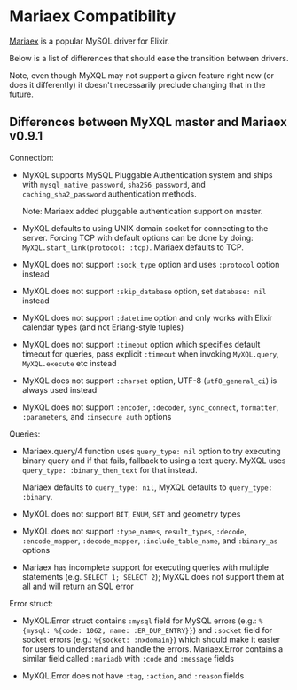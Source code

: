 # Mariaex Compatibility

[Mariaex](https://github.com/xerions/mariaex) is a popular MySQL driver for Elixir.

Below is a list of differences that should ease the transition between drivers.

Note, even though MyXQL may not support a given feature right now (or does it differently) it
doesn't necessarily preclude changing that in the future.

## Differences between MyXQL master and Mariaex v0.9.1

Connection:

  * MyXQL supports MySQL Pluggable Authentication system and ships with `mysql_native_password`, `sha256_password`, and `caching_sha2_password` authentication methods.

    Note: Mariaex added pluggable authentication support on master.

  * MyXQL defaults to using UNIX domain socket for connecting to the server. Forcing TCP with default options can be done by doing: `MyXQL.start_link(protocol: :tcp)`. Mariaex defaults to TCP.

  * MyXQL does not support `:sock_type` option and uses `:protocol` option instead

  * MyXQL does not support `:skip_database` option, set `database: nil` instead

  * MyXQL does not support `:datetime` option and only works with Elixir calendar types (and not Erlang-style tuples)

  * MyXQL does not support `:timeout` option which specifies default timeout for queries, pass
    explicit `:timeout` when invoking `MyXQL.query`, `MyXQL.execute` etc instead

  * MyXQL does not support `:charset` option, UTF-8 (`utf8_general_ci`) is always used instead

  * MyXQL does not support `:encoder`, `:decoder`, `sync_connect`, `formatter`, `:parameters`, and `:insecure_auth` options

Queries:

  * Mariaex.query/4 function uses `query_type: nil` option to try executing binary query and if
    that fails, fallback to using a text query. MyXQL uses `query_type: :binary_then_text` for
    that instead.

    Mariaex defaults to `query_type: nil`, MyXQL defaults to `query_type: :binary`.

  * MyXQL does not support `BIT`, `ENUM`, `SET` and geometry types

  * MyXQL does not support `:type_names`, `result_types`, `:decode`, `:encode_mapper`,
    `:decode_mapper`, `:include_table_name`, and `:binary_as` options

  * Mariaex has incomplete support for executing queries with multiple statements (e.g. `SELECT 1; SELECT 2`); MyXQL does not support them at all and will return an SQL error

Error struct:

  * MyXQL.Error struct contains `:mysql` field for MySQL errors (e.g.: `%{mysql: %{code: 1062, name: :ER_DUP_ENTRY}}`) and `:socket` field for socket errors (e.g.: `%{socket: :nxdomain}`) which should make it easier for users to understand and handle the errors.
    Mariaex.Error contains a similar field called `:mariadb` with `:code` and `:message` fields

  * MyXQL.Error does not have `:tag`, `:action`, and `:reason` fields
